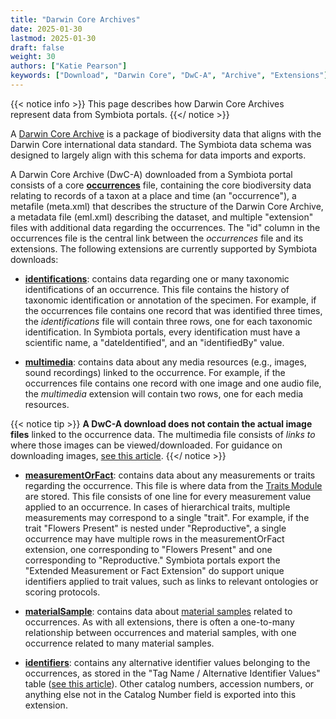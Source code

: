 ```yaml
---
title: "Darwin Core Archives"
date: 2025-01-30
lastmod: 2025-01-30
draft: false
weight: 30
authors: ["Katie Pearson"]
keywords: ["Download", "Darwin Core", "DwC-A", "Archive", "Extensions"]
---
```


{{< notice info >}} This page describes how Darwin Core Archives represent data from Symbiota portals. {{</ notice >}}

A [Darwin Core Archive](https://ipt.gbif.org/manual/en/ipt/latest/dwca-guide) is a package of biodiversity data that aligns with the Darwin Core international data standard. The Symbiota data schema was designed to largely align with this schema for data imports and exports.

A Darwin Core Archive (DwC-A) downloaded from a Symbiota portal consists of a core [**occurrences**](https://rs.gbif.org/core/dwc_occurrence_2024-02-23.xml) file, containing the core biodiversity data relating to records of a taxon at a place and time (an "occurrence"), a metafile (meta.xml) that describes the structure of the Darwin Core Archive, a metadata file (eml.xml) describing the dataset, and multiple "extension" files with additional data regarding the occurrences. The "id" column in the occurrences file is the central link between the _occurrences_ file and its extensions. The following extensions are currently supported by Symbiota downloads:

* [**identifications**](https://rs.gbif.org/extension/identification_history_2024-02-19.xml): contains data regarding one or many taxonomic identifications of an occurrence. This file contains the history of taxonomic identification or annotation  of the specimen. For example, if the occurrences file contains one record that was identified three times, the _identifications_ file will contain three rows, one for each taxonomic identification. In Symbiota portals, every identification must have a scientific name, a "dateIdentified", and an "identifiedBy" value.

* [**multimedia**](https://rs.gbif.org/extension/ac/audiovisual_2024_11_07.xml): contains data about any media resources (e.g., images, sound recordings) linked to the occurrence. For example, if the occurrences file contains one record with one image and one audio file, the _multimedia_ extension will contain two rows, one for each media resources.

{{< notice tip >}} **A DwC-A download does not contain the actual image files** linked to the occurrence data. The multimedia file consists of _links to_ where those images can be viewed/downloaded. For guidance on downloading images, [see this article](/symbiota-docs/user/download/download_images/). {{</ notice >}}

* [**measurementOrFact**](https://rs.gbif.org/extension/obis/extended_measurement_or_fact_2023-08-28.xml): contains data about any measurements or traits regarding the occurrence. This file is where data from the [Traits Module](/symbiota-docs/editor/trait/) are stored. This file consists of one line for every measurement value applied to an occurrence. In cases of hierarchical traits, multiple measurements may correspond to a single "trait". For example, if the trait "Flowers Present" is nested under "Reproductive", a single occurrence may have multiple rows in the measurementOrFact extension, one corresponding to "Flowers Present" and one corresponding to "Reproductive." Symbiota portals export the "Extended Measurement or Fact Extension" do support unique identifiers applied to trait values, such as links to relevant ontologies or scoring protocols.

* [**materialSample**](https://rs.gbif.org/extension/ggbn/materialsample.xml): contains data about [material samples](/symbiota-docs/editor/edit/materialsample/) related to occurrences. As with all extensions, there is often a one-to-many relationship between occurrences and material samples, with one occurrence related to many material samples.

* [**identifiers**](https://rs.gbif.org/extension/gbif/1.0/identifier.xml): contains any alternative identifier values belonging to the occurrences, as stored in the "Tag Name / Alternative Identifier Values" table ([see this article](https://biokic.github.io/symbiota-docs/editor/edit/fields/catno/)). Other catalog numbers, accession numbers, or anything else not in the Catalog Number field is exported into this extension.